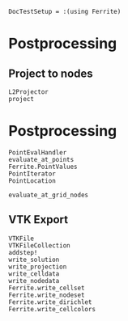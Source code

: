 ```@meta
DocTestSetup = :(using Ferrite)
```
# Postprocessing

## Project to nodes
```@docs
L2Projector
project
```


# Postprocessing
```@docs
PointEvalHandler
evaluate_at_points
Ferrite.PointValues
PointIterator
PointLocation
```

```@docs
evaluate_at_grid_nodes
```

## VTK Export
```@docs
VTKFile
VTKFileCollection
addstep!
write_solution
write_projection
write_celldata
write_nodedata
Ferrite.write_cellset
Ferrite.write_nodeset
Ferrite.write_dirichlet
Ferrite.write_cellcolors
```
